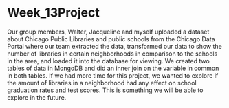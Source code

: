 # Week_13Project

Our group members, Walter, Jacqueline and myself uploaded a dataset about Chicago Public Libraries and public schools from the Chicago Data Portal where our team extracted the data, transformed our data to show the number of libraries in certain neighborhoods in comparison to the schools in the area, and loaded it into the database for viewing.  We created two tables of data in MongoDB and did an inner join on the variable in common in both tables.  If we had more time for this project, we wanted to explore if the amount of libraries in a neighborhood had any effect on school graduation rates and test scores.  This is something we will be able to explore in the future.


